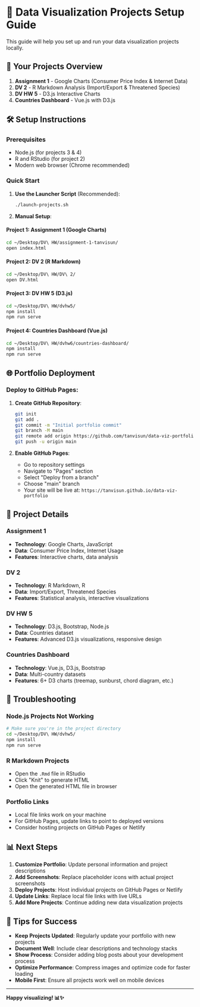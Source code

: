 # 🚀 Data Visualization Projects Setup Guide

This guide will help you set up and run your data visualization projects locally.

## 📁 Your Projects Overview

1. **Assignment 1** - Google Charts (Consumer Price Index & Internet Data)
2. **DV 2** - R Markdown Analysis (Import/Export & Threatened Species)
3. **DV HW 5** - D3.js Interactive Charts
4. **Countries Dashboard** - Vue.js with D3.js

## 🛠️ Setup Instructions

### Prerequisites
- Node.js (for projects 3 & 4)
- R and RStudio (for project 2)
- Modern web browser (Chrome recommended)

### Quick Start

1. **Use the Launcher Script** (Recommended):
   ```bash
   ./launch-projects.sh
   ```

2. **Manual Setup**:

#### Project 1: Assignment 1 (Google Charts)
```bash
cd ~/Desktop/DV\ HW/assignment-1-tanvisun/
open index.html
```

#### Project 2: DV 2 (R Markdown)
```bash
cd ~/Desktop/DV\ HW/DV\ 2/
open DV.html
```

#### Project 3: DV HW 5 (D3.js)
```bash
cd ~/Desktop/DV\ HW/dvhw5/
npm install
npm run serve
```

#### Project 4: Countries Dashboard (Vue.js)
```bash
cd ~/Desktop/DV\ HW/dvhw6/countries-dashboard/
npm install
npm run serve
```

## 🌐 Portfolio Deployment

### Deploy to GitHub Pages:

1. **Create GitHub Repository**:
   ```bash
   git init
   git add .
   git commit -m "Initial portfolio commit"
   git branch -M main
   git remote add origin https://github.com/tanvisun/data-viz-portfolio.git
   git push -u origin main
   ```

2. **Enable GitHub Pages**:
   - Go to repository settings
   - Navigate to "Pages" section
   - Select "Deploy from a branch"
   - Choose "main" branch
   - Your site will be live at: `https://tanvisun.github.io/data-viz-portfolio`

## 📝 Project Details

### Assignment 1
- **Technology**: Google Charts, JavaScript
- **Data**: Consumer Price Index, Internet Usage
- **Features**: Interactive charts, data analysis

### DV 2
- **Technology**: R Markdown, R
- **Data**: Import/Export, Threatened Species
- **Features**: Statistical analysis, interactive visualizations

### DV HW 5
- **Technology**: D3.js, Bootstrap, Node.js
- **Data**: Countries dataset
- **Features**: Advanced D3.js visualizations, responsive design

### Countries Dashboard
- **Technology**: Vue.js, D3.js, Bootstrap
- **Data**: Multi-country datasets
- **Features**: 6+ D3 charts (treemap, sunburst, chord diagram, etc.)

## 🔧 Troubleshooting

### Node.js Projects Not Working
```bash
# Make sure you're in the project directory
cd ~/Desktop/DV\ HW/dvhw5/
npm install
npm run serve
```

### R Markdown Projects
- Open the `.Rmd` file in RStudio
- Click "Knit" to generate HTML
- Open the generated HTML file in browser

### Portfolio Links
- Local file links work on your machine
- For GitHub Pages, update links to point to deployed versions
- Consider hosting projects on GitHub Pages or Netlify

## 📊 Next Steps

1. **Customize Portfolio**: Update personal information and project descriptions
2. **Add Screenshots**: Replace placeholder icons with actual project screenshots
3. **Deploy Projects**: Host individual projects on GitHub Pages or Netlify
4. **Update Links**: Replace local file links with live URLs
5. **Add More Projects**: Continue adding new data visualization projects

## 🎯 Tips for Success

- **Keep Projects Updated**: Regularly update your portfolio with new projects
- **Document Well**: Include clear descriptions and technology stacks
- **Show Process**: Consider adding blog posts about your development process
- **Optimize Performance**: Compress images and optimize code for faster loading
- **Mobile First**: Ensure all projects work well on mobile devices

---

**Happy visualizing! 📊✨** 